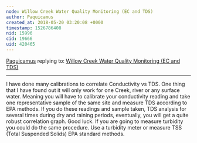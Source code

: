 ```yaml
---
node: Willow Creek Water Quality Monitoring (EC and TDS)
author: Paquicamus
created_at: 2018-05-20 03:20:08 +0000
timestamp: 1526786408
nid: 15996
cid: 19666
uid: 420465
---
```




[Paquicamus](../profile/Paquicamus) replying to: [Willow Creek Water Quality Monitoring (EC and TDS)](../notes/MadTinker/03-21-2018/willow-creek-water-quality-monitoring-electrical-conductivity-sensor)

----
I have done many calibrations to correlate Conductivity vs TDS.
One thing that I have found out it will only work for one Creek, river or any surface water. Meaning you will have to calibrate your conductivity reading and take one representative sample of the same site and measure TDS according to EPA methods. If you do these readings and sample taken, TDS analysis for several times during dry and raining periods, eventually, you will get a quite robust correlation graph. Good luck. 
If you are going to measure turbidity you could do the same procedure. Use a turbidity meter or measure TSS (Total Suspended Solids) EPA standard methods.

